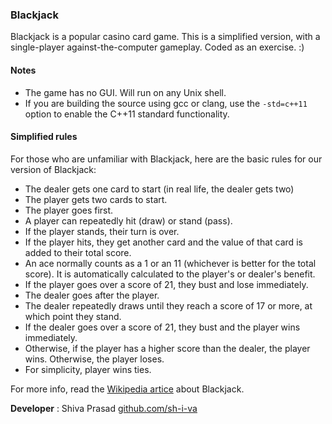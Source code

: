 ### Blackjack

Blackjack is a popular casino card game. This is a simplified version, with a   single-player against-the-computer gameplay. Coded as an exercise. :)

#### Notes

* The game has no GUI. Will run on any Unix shell.
* If you are building the source using gcc or clang, use the `-std=c++11` option  to enable the C++11 standard functionality.

#### Simplified rules

For those who are unfamiliar with Blackjack, here are the basic rules for our   version of Blackjack:

* The dealer gets one card to start (in real life, the dealer gets two)
* The player gets two cards to start.
* The player goes first.
* A player can repeatedly hit (draw) or stand (pass).
* If the player stands, their turn is over.
* If the player hits, they get another card and the value of that card is added  to their total score.
* An ace normally counts as a 1 or an 11 (whichever is better for the total score).  It is automatically calculated to the player's or dealer's benefit.
* If the player goes over a score of 21, they bust and lose immediately.
* The dealer goes after the player.
* The dealer repeatedly draws until they reach a score of 17 or more, at which  point they stand.
* If the dealer goes over a score of 21, they bust and the player wins immediately.
* Otherwise, if the player has a higher score than the dealer, the player wins.  Otherwise, the player loses.
* For simplicity, player wins ties.

For more info, read the [Wikipedia artice](https://en.wikipedia.org/wiki/Blackjack) about Blackjack.

__Developer__ : Shiva Prasad [github.com/sh-i-va](https://github.com/sh-i-va)
